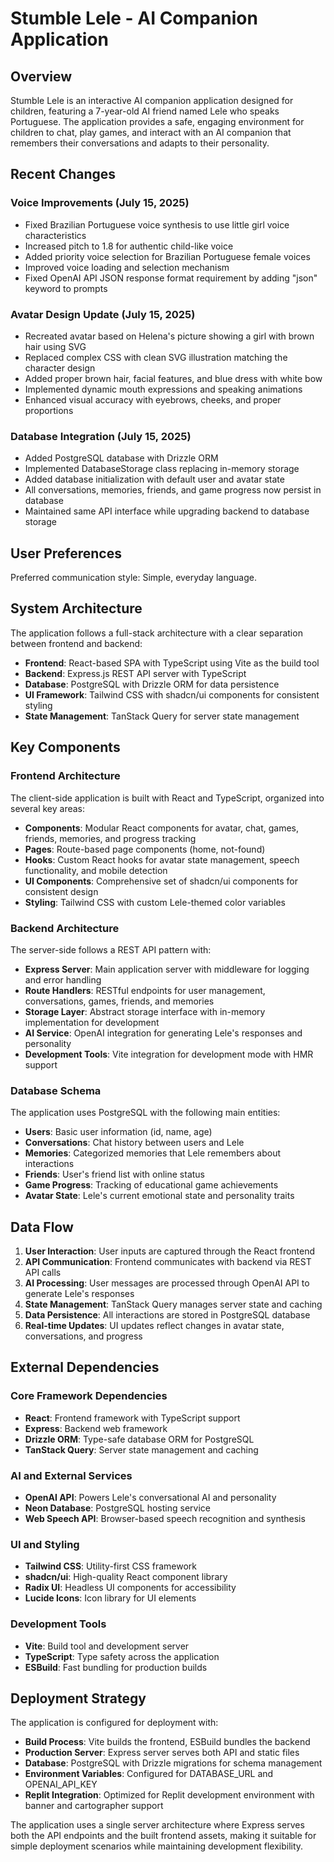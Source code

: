 # Stumble Lele - AI Companion Application

## Overview

Stumble Lele is an interactive AI companion application designed for children, featuring a 7-year-old AI friend named Lele who speaks Portuguese. The application provides a safe, engaging environment for children to chat, play games, and interact with an AI companion that remembers their conversations and adapts to their personality.

## Recent Changes

### Voice Improvements (July 15, 2025)
- Fixed Brazilian Portuguese voice synthesis to use little girl voice characteristics
- Increased pitch to 1.8 for authentic child-like voice
- Added priority voice selection for Brazilian Portuguese female voices
- Improved voice loading and selection mechanism
- Fixed OpenAI API JSON response format requirement by adding "json" keyword to prompts

### Avatar Design Update (July 15, 2025)
- Recreated avatar based on Helena's picture showing a girl with brown hair using SVG
- Replaced complex CSS with clean SVG illustration matching the character design
- Added proper brown hair, facial features, and blue dress with white bow
- Implemented dynamic mouth expressions and speaking animations
- Enhanced visual accuracy with eyebrows, cheeks, and proper proportions

### Database Integration (July 15, 2025)
- Added PostgreSQL database with Drizzle ORM
- Implemented DatabaseStorage class replacing in-memory storage
- Added database initialization with default user and avatar state
- All conversations, memories, friends, and game progress now persist in database
- Maintained same API interface while upgrading backend to database storage

## User Preferences

Preferred communication style: Simple, everyday language.

## System Architecture

The application follows a full-stack architecture with a clear separation between frontend and backend:

- **Frontend**: React-based SPA with TypeScript using Vite as the build tool
- **Backend**: Express.js REST API server with TypeScript
- **Database**: PostgreSQL with Drizzle ORM for data persistence
- **UI Framework**: Tailwind CSS with shadcn/ui components for consistent styling
- **State Management**: TanStack Query for server state management

## Key Components

### Frontend Architecture

The client-side application is built with React and TypeScript, organized into several key areas:

- **Components**: Modular React components for avatar, chat, games, friends, memories, and progress tracking
- **Pages**: Route-based page components (home, not-found)
- **Hooks**: Custom React hooks for avatar state management, speech functionality, and mobile detection
- **UI Components**: Comprehensive set of shadcn/ui components for consistent design
- **Styling**: Tailwind CSS with custom Lele-themed color variables

### Backend Architecture

The server-side follows a REST API pattern with:

- **Express Server**: Main application server with middleware for logging and error handling
- **Route Handlers**: RESTful endpoints for user management, conversations, games, friends, and memories
- **Storage Layer**: Abstract storage interface with in-memory implementation for development
- **AI Service**: OpenAI integration for generating Lele's responses and personality
- **Development Tools**: Vite integration for development mode with HMR support

### Database Schema

The application uses PostgreSQL with the following main entities:

- **Users**: Basic user information (id, name, age)
- **Conversations**: Chat history between users and Lele
- **Memories**: Categorized memories that Lele remembers about interactions
- **Friends**: User's friend list with online status
- **Game Progress**: Tracking of educational game achievements
- **Avatar State**: Lele's current emotional state and personality traits

## Data Flow

1. **User Interaction**: User inputs are captured through the React frontend
2. **API Communication**: Frontend communicates with backend via REST API calls
3. **AI Processing**: User messages are processed through OpenAI API to generate Lele's responses
4. **State Management**: TanStack Query manages server state and caching
5. **Data Persistence**: All interactions are stored in PostgreSQL database
6. **Real-time Updates**: UI updates reflect changes in avatar state, conversations, and progress

## External Dependencies

### Core Framework Dependencies
- **React**: Frontend framework with TypeScript support
- **Express**: Backend web framework
- **Drizzle ORM**: Type-safe database ORM for PostgreSQL
- **TanStack Query**: Server state management and caching

### AI and External Services
- **OpenAI API**: Powers Lele's conversational AI and personality
- **Neon Database**: PostgreSQL hosting service
- **Web Speech API**: Browser-based speech recognition and synthesis

### UI and Styling
- **Tailwind CSS**: Utility-first CSS framework
- **shadcn/ui**: High-quality React component library
- **Radix UI**: Headless UI components for accessibility
- **Lucide Icons**: Icon library for UI elements

### Development Tools
- **Vite**: Build tool and development server
- **TypeScript**: Type safety across the application
- **ESBuild**: Fast bundling for production builds

## Deployment Strategy

The application is configured for deployment with:

- **Build Process**: Vite builds the frontend, ESBuild bundles the backend
- **Production Server**: Express server serves both API and static files
- **Database**: PostgreSQL with Drizzle migrations for schema management
- **Environment Variables**: Configured for DATABASE_URL and OPENAI_API_KEY
- **Replit Integration**: Optimized for Replit development environment with banner and cartographer support

The application uses a single server architecture where Express serves both the API endpoints and the built frontend assets, making it suitable for simple deployment scenarios while maintaining development flexibility.
